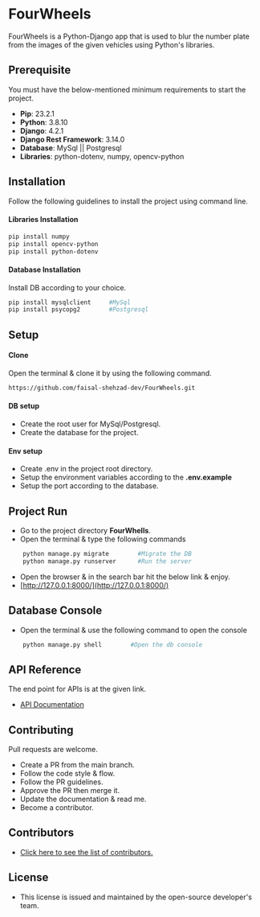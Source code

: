 # FourWheels

FourWheels is a Python-Django app that is used to blur the number plate from the images of the given vehicles using Python's libraries.

## Prerequisite
You must have the below-mentioned minimum requirements to start the project.
- **Pip**: 23.2.1
- **Python**: 3.8.10
- **Django**: 4.2.1
- **Django Rest Framework**: 3.14.0
- **Database**: MySql || Postgresql
- **Libraries**: python-dotenv, numpy, opencv-python

## Installation

Follow the following guidelines to install the project using command line.

#### Libraries Installation
```bash
pip install numpy
pip install opencv-python
pip install python-dotenv
```
#### Database Installation
Install DB according to your choice.
```bash
pip install mysqlclient     #MySql
pip install psycopg2        #Postgresql
```

## Setup
#### Clone
Open the terminal & clone it by using the following command.
```bash
https://github.com/faisal-shehzad-dev/FourWheels.git
```


#### DB setup
- Create the root user for MySql/Postgresql.
- Create the database for the project.


#### Env setup
- Create .env in the project root directory.
- Setup the environment variables according to the **.env.example**
- Setup the port according to the database.


## Project Run
- Go to the project directory **FourWhells**.
- Open the terminal & type the following commands
```bash
    python manage.py migrate        #Migrate the DB
    python manage.py runserver      #Run the server
```
- Open the browser & in the search bar hit the below link & enjoy.
- [http://127.0.0.1:8000/](http://127.0.0.1:8000/)


## Database Console
- Open the terminal & use the following command to open the console
```bash
    python manage.py shell        #Open the db console
```

## API Reference
The end point for APIs is at the given link.
- [API Documentation](https://github.com/faisal-shehzad-dev/FourWheels/blob/main/docs/ROUTES.md)

## Contributing
Pull requests are welcome.
- Create a PR from the main branch.
- Follow the code style & flow.
- Follow the PR guidelines.
- Approve the PR then merge it.
- Update the documentation & read me.
- Become a contributor.

## Contributors
- [Click here to see the list of contributors.](https://github.com/faisal-shehzad-dev/FourWheels/graphs/contributors)

## License

- This license is issued and maintained by the open-source developer's team.
